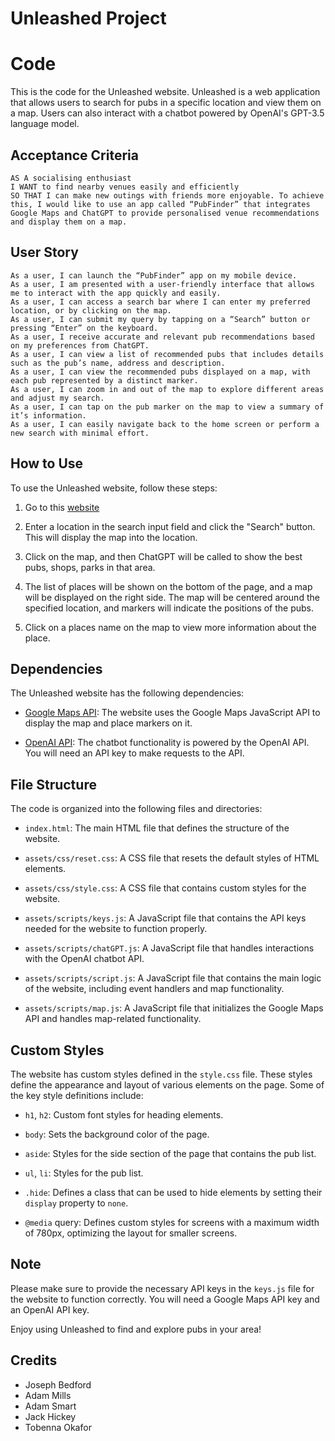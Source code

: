 # Unleashed Project

# Code

This is the code for the Unleashed website. Unleashed is a web application that allows users to search for pubs in a specific location and view them on a map. Users can also interact with a chatbot powered by OpenAI's GPT-3.5 language model.

## Acceptance Criteria

```
AS A socialising enthusiast
I WANT to find nearby venues easily and efficiently
SO THAT I can make new outings with friends more enjoyable. To achieve this, I would like to use an app called “PubFinder” that integrates Google Maps and ChatGPT to provide personalised venue recommendations and display them on a map.
```

## User Story

```
As a user, I can launch the “PubFinder” app on my mobile device.
As a user, I am presented with a user-friendly interface that allows me to interact with the app quickly and easily.
As a user, I can access a search bar where I can enter my preferred location, or by clicking on the map.
As a user, I can submit my query by tapping on a “Search” button or pressing “Enter” on the keyboard.
As a user, I receive accurate and relevant pub recommendations based on my preferences from ChatGPT.
As a user, I can view a list of recommended pubs that includes details such as the pub’s name, address and description.
As a user, I can view the recommended pubs displayed on a map, with each pub represented by a distinct marker.
As a user, I can zoom in and out of the map to explore different areas and adjust my search.
As a user, I can tap on the pub marker on the map to view a summary of it’s information.
As a user, I can easily navigate back to the home screen or perform a new search with minimal effort.

```

## How to Use

To use the Unleashed website, follow these steps:

1. Go to this [website](https://amillsy.github.io/Unleashed/)

2. Enter a location in the search input field and click the "Search" button. This will display the map into the location.

3. Click on the map, and then ChatGPT will be called to show the best pubs, shops, parks in that area.

4. The list of places will be shown on the bottom of the page, and a map will be displayed on the right side. The map will be centered around the specified location, and markers will indicate the positions of the pubs.

5. Click on a places name on the map to view more information about the place.

## Dependencies

The Unleashed website has the following dependencies:

- [Google Maps API](https://developers.google.com/maps/documentation/javascript/overview): The website uses the Google Maps JavaScript API to display the map and place markers on it.

- [OpenAI API](https://platform.openai.com/docs/api-reference/chat/create): The chatbot functionality is powered by the OpenAI API. You will need an API key to make requests to the API.

## File Structure

The code is organized into the following files and directories:

- `index.html`: The main HTML file that defines the structure of the website.

- `assets/css/reset.css`: A CSS file that resets the default styles of HTML elements.

- `assets/css/style.css`: A CSS file that contains custom styles for the website.

- `assets/scripts/keys.js`: A JavaScript file that contains the API keys needed for the website to function properly.

- `assets/scripts/chatGPT.js`: A JavaScript file that handles interactions with the OpenAI chatbot API.

- `assets/scripts/script.js`: A JavaScript file that contains the main logic of the website, including event handlers and map functionality.

- `assets/scripts/map.js`: A JavaScript file that initializes the Google Maps API and handles map-related functionality.

## Custom Styles

The website has custom styles defined in the `style.css` file. These styles define the appearance and layout of various elements on the page. Some of the key style definitions include:

- `h1`, `h2`: Custom font styles for heading elements.

- `body`: Sets the background color of the page.

- `aside`: Styles for the side section of the page that contains the pub list.

- `ul`, `li`: Styles for the pub list.

- `.hide`: Defines a class that can be used to hide elements by setting their `display` property to `none`.

- `@media` query: Defines custom styles for screens with a maximum width of 780px, optimizing the layout for smaller screens.

## Note

Please make sure to provide the necessary API keys in the `keys.js` file for the website to function correctly. You will need a Google Maps API key and an OpenAI API key.

Enjoy using Unleashed to find and explore pubs in your area!

## Credits

- Joseph Bedford
- Adam Mills
- Adam Smart
- Jack Hickey
- Tobenna Okafor

```

```
